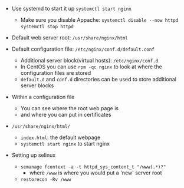 - Use systemd to start it up `systemctl start nginx`
    - Make sure you disable Appache: `systemctl disable --now httpd` `systemctl stop httpd`
- Default web server root: `/usr/share/nginx/html`
- Default configuration file: `/etc/nginx/conf.d/default.conf`
    - Additional server block(virtual hosts): `/etc/nginx/conf.d`
    - In CentOS you can use `rpm -qc nginx` to look at where the configuration files are stored
    - `default.d` and `conf.d` directories can be used to store additional server blocks
 - Within a configuration file
    - You can see where the root web page is
    - and where you can put in certificates

- `/usr/share/nginx/html/`
    - `index.html`: the default webpage
    - `systemctl start nginx` to start nginx

- Setting up selinux
    - `semanage fcontext -a -t httpd_sys_content_t "/www(.*)?"`
        - where `/www` is where you would put a 'new' server root
    - `restorecon -Rv /www`
